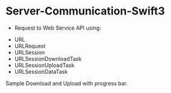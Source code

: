 # Server-Communication-Swift3
* Request to Web Service API using:
- URL
- URLRequest
- URLSession
- URLSessionDownloadTask
- URLSessionUploadTask
- URLSessionDataTask

Sample Download and Upload with progress bar.
